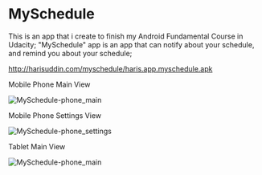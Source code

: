 # MySchedule
This is an app that i create to finish my Android Fundamental Course in Udacity;
"MySchedule" app is an app that can notify about your schedule, and remind you about your schedule;

http://harisuddin.com/myschedule/haris.app.myschedule.apk

Mobile Phone Main View

![MySchedule-phone_main](http://haris.esy.es/images/MySchedule-phone_main.png)

Mobile Phone Settings View 

![MySchedule-phone_settings](http://haris.esy.es/images/MySchedule-phone_settings.png)

Tablet Main View

![MySchedule-phone_main](http://haris.esy.es/images/MySchedule-tablet_main.png)

